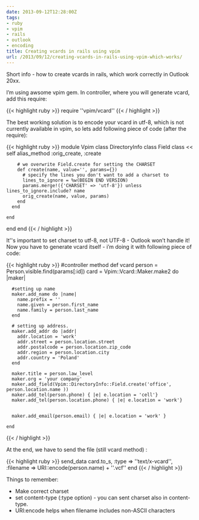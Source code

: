 ```yaml
---
date: 2013-09-12T12:28:00Z
tags:
- ruby
- vpim
- rails
- outlook
- encoding
title: Creating vcards in rails using vpim
url: /2013/09/12/creating-vcards-in-rails-using-vpim-which-works/
---
```


Short info - how to create vcards in rails, which work correctly in Outlook 20xx.

<!--more-->
I’m using awsome vpim gem.
In controller, where you will generate vcard, add this require:

{{< highlight ruby >}}
require ''vpim/vcard''
{{< / highlight >}}

The best working solution is to encode your vcard in utf-8, which is not currently available in vpim, so lets add following piece of code (after the require):

{{< highlight ruby >}}
module Vpim
  class DirectoryInfo
    class Field
      class << self
        alias_method :orig_create, :create

        # we overwrite Field.create for setting the CHARSET
        def create(name, value='', params={})
          # specify the lines you don't want to add a charset to
          lines_to_ignore = %w(BEGIN END VERSION)
          params.merge!({'CHARSET' => 'utf-8'}) unless lines_to_ignore.include? name
          orig_create(name, value, params)
        end
      end

    end
  end
end
{{< / highlight >}}

It''s important to set charset to utf-8, not UTF-8 - Outlook won’t handle it!
Now you have to generate vcard itself - i’m doing it with following piece of code:

{{< highlight ruby >}}
  #controller method
  def vcard
    person = Person.visible.find(params[:id])
    card = Vpim::Vcard::Maker.make2 do |maker|

      #setting up name
      maker.add_name do |name|
        name.prefix = ''
        name.given = person.first_name
        name.family = person.last_name
      end

      # setting up address.
      maker.add_addr do |addr|
        addr.location = 'work'
        addr.street = person.location.street
        addr.postalcode = person.location.zip_code
        addr.region = person.location.city
        addr.country = 'Poland'
      end

      maker.title = person.law_level
      maker.org = 'your company'
      maker.add_field(Vpim::DirectoryInfo::Field.create('office', person.location.name ))
      maker.add_tel(person.phone) { |e| e.location = 'cell'}
      maker.add_tel(person.location.phone) { |e| e.location = 'work'}


      maker.add_email(person.email) { |e| e.location = 'work' }

    end
{{< / highlight >}}

At the end, we have to send the file (still vcard method) :

{{< highlight ruby >}}
 send_data card.to_s, :type => ''text/x-vcard'', :filename => URI::encode(person.name) + ''.vcf''
  end
{{< / highlight >}}


Things to remember:
* Make correct charset
* set content-type (:type option) - you can sent charset also in content-type.
* URI:encode helps when filename includes non-ASCII characters
